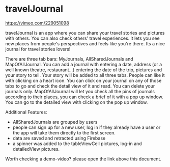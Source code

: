# travelJournal
https://vimeo.com/229051098

travelJournal is an app where you can share your travel stories and pictures with others. You can also check others' travel experiences. it lets you see new places from people's perspectives and feels like you're there. Its a nice journal for travel stories lovers!

There are three tab bars: MyJournals, AllSharedJournals and MapOfAllJournal.
You can add a journal with entering a date, address (or a well known theatre, restaurant...) entering the date of the trip, pictures and your story to tell.
Your story will be added to all three tabs. People can like it with clicking on a heart icon. You can click on your journal on any of those tabs to go and check the detail view of it and read. You can delete your journals only.
MapOfAllJournal will let you check all the pins of journals according to their places, you can check a brief of it with a pop up window. You can go to the detailed view with clicking on the pop up window. 

Additional Features:
-   AllSharedJournals are grouped by users
-  people can sign up for a new user, log in if they already have a user or the app will take them directly to the first screen.
-  data are saved and retracted using Firebase
-  a spinner was added to the tableViewCell pictures, log-in and detailedView pictures.

Worth checking a demo-video? please open the link above this document.
